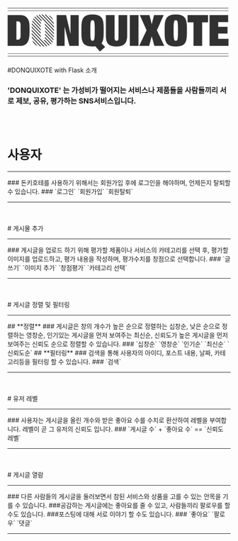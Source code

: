 ![](./static/image/logo-dark.png)
<br><br>
#DONQUIXOTE with Flask 소개
### **'DONQUIXOTE'** 는 가성비가 떨어지는 서비스나 제품들을 사람들끼리 서로 제보, 공유, 평가하는 SNS서비스입니다.
<br><br>
# 사용자
<hr>
### 돈키호테를 사용하기 위해서는 회원가입 후에 로그인을 해야하며, 언제든지 탈퇴할 수 있습니다.
### `로그인` `회원가입` `회원탈퇴`
<hr><br><br>
# 게시물 추가
<hr>
### 게시글을 업로드 하기 위해 평가할 제품이나 서비스의 카테고리를 선택 후, 평가할 이미지를 업로드하고, 평가 내용을 작성하며, 평가수치를 창점으로 선택합니다.
### `글쓰기` `이미지 추가` `창점평가` `카테고리 선택`
<hr><br><br>
# 게시글 정렬 및 필터링
<hr>
## **정렬**
### 게시글은 창의 개수가 높은 순으로 정렬하는 십창순, 낮은 순으로 정렬하는 영창순, 인기있는 게시글을 먼저 보여주는 최신순, 신뢰도가 높은 게시글을 먼저 보여주는 신뢰도 순으로 정렬할 수 있습니다.
### `십창순` `영창순` `인기순` `최신순` `신뢰도순`
## **필터링**
### 검색을 통해 사용자의 아이디, 포스트 내용, 날짜, 카테고리등을 필터링 할 수 있습니다.
### `검색`
<hr><br><br>
# 유저 레벨
<hr>
### 사용자는 게시글을 올린 개수와 받은 좋아요 수를 수치로 환산하여 레벨을 부여합니다. 레벨이 곧 그 유저의 신뢰도 입니다.
### `게시글 수` + `좋아요 수` == `신뢰도 레벨`
<hr><br><br>
# 게시글 열람
<hr>
### 다른 사람들의 게시글을 둘러보면서 참된 서비스와 상품을 고를 수 있는 안목을 기를 수 있습니다.
###공감하는 게시글에는 좋아요를 줄 수 있고, 사람들끼리 팔로우를 할 수도 있습니다.
###포스팅에 대해 서로 이야기 할 수도 있습니다.
### `좋아요` `팔로우` `댓글`
<hr>
